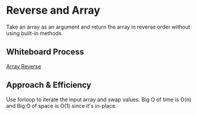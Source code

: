 # Reverse and Array

Take an array as an argument and return the array in reverse order without using built-in methods.

## Whiteboard Process

[Array Reverse](reverseArray.JPG)

## Approach & Efficiency

Use forloop to iterate the input array and swap values. Big O of time is O(n) and Big O of space is O(1) since it's in-place.